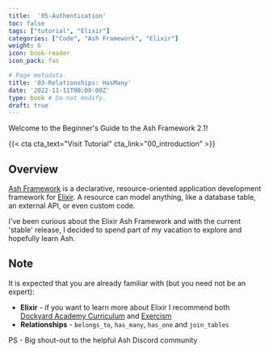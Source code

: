 ```yaml
---
title:  '05-Authentication'
toc: false
tags: ["tutorial", "Elixir"]
categories: ["Code", "Ash Framework", "Elixir"]
weight: 6
icon: book-reader
icon_pack: fas

# Page metadata.
title: '03-Relationships: HasMany'
date: '2022-11-11T00:00:00Z'
type: book # Do not modify.
draft: true
---
```


Welcome to the Beginner's Guide to the Ash Framework 2.1!

{{< cta cta_text="Visit Tutorial" cta_link="00_introduction" >}}

## Overview

[Ash Framework](https://ash-hq.org/) is a declarative, resource-oriented application development framework for [Elixir](https://elixir-lang.org/). A resource can model anything, like a database table, an external API, or even custom code.

I've been curious about the Elixir Ash Framework and with the current 'stable' release, I decided to spend part of my vacation to explore and hopefully learn Ash.

## Note

It is expected that you are already familiar with (but you need not be an expert):

* **Elixir** - if you want to learn more about Elixir I recommend both [Dockyard Academy Curriculum](https://github.com/DockYard-Academy/beta_curriculum) and [Exercism](https://exercism.org/)
* **Relationships** - `belongs_to`, `has_many`, `has_one` and `join_tables`

PS - Big shout-out to the helpful Ash Discord community
